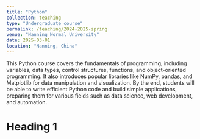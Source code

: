 ```yaml
---
title: "Python"
collection: teaching
type: "Undergraduate course"
permalink: /teaching/2024-2025-spring
venue: "Nanning Normal University"
date: 2025-03-01
location: "Nanning, China"
---
```


This Python course covers the fundamentals of programming, including variables, data types, control structures, functions, and object-oriented programming. It also introduces popular libraries like NumPy, pandas, and Matplotlib for data manipulation and visualization. By the end, students will be able to write efficient Python code and build simple applications, preparing them for various fields such as data science, web development, and automation.

Heading 1
======

